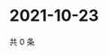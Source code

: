 # 2021-10-23

共 0 条

<!-- BEGIN WEIBO -->
<!-- 最后更新时间 Sat Oct 23 2021 16:16:22 GMT+0800 (China Standard Time) -->

<!-- END WEIBO -->
